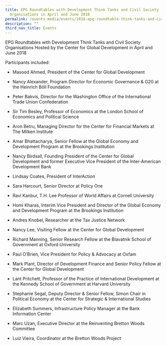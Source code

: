 ```yaml
---
title: EPG Roundtables with Development Think Tanks and Civil Society
  Organisations in April and June 2018
permalink: /events-media/events/2018-epg-roundtable-think-tanks-and-civil-society/
description: ""
third_nav_title: Events
---
```

EPG Roundtables with Development Think Tanks and Civil Society Organisations Hosted by the Center for Global Development in April and June 2018

Participants included:

*   Masood Ahmed, President of the Center for Global Development
    
*   Nancy Alexander, Program Director for Economic Governance & G20 at the Heinrich Böll Foundation
    
*   Peter Bakvis, Director for the Washington Office of the International Trade Union Confederation
    
*   Sir Tim Besley, Professor of Economics at the London School of Economics and Political Science
    
*   Aron Betru, Managing Director for the Center for Financial Markets at The Milken Institute
    
*   Amar Bhattacharya, Senior Fellow at the Global Economy and Development Program at the Brookings Institution
    
*   Nancy Birdsall, Founding President of the Center for Global Development and former Executive Vice President of the Inter-American Development Bank
    
*   Lindsay Coates, President of InterAction
    
*   Sara Harcourt, Senior Director at Policy One
    
*   Ravi Kanbur, T.H. Lee Professor of World Affairs at Cornell University
    
*   Homi Kharas, Interim Vice President and Director of the Global Economy and Development Program at the Brookings Institution
    
*   Andres Knobel, Researcher at the Tax Justice Network
    
*   Nancy Lee, Visiting Fellow at the Center for Global Development
    
*   Richard Manning, Senior Research Fellow at the Blavatnik School of Government at Oxford University
    
*   Paul O’Brien, Vice President for Policy & Advocacy at Oxfam
    
*   Mark Plant, Director of Development Finance and Senior Policy Fellow at the Center for Global Development
    
*   Lant Pritchett, Professor of the Practice of International Development at the Kennedy School of Government at Harvard University
    
*   Stephanie Segal, Deputy Director & Senior Fellow, Simon Chair in Political Economy at the Center for Strategic & International Studies
    
*   Elizabeth Summers, Infrastructure Policy Manager at the Bank Information Center
    
*   Marc Uzan, Executive Director at the Reinventing Bretton Woods Committee
    
*   Luiz Vieira, Coordinator at the Bretton Woods Project